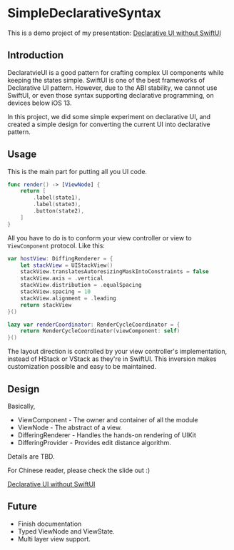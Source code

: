 # SimpleDeclarativeSyntax

This is a demo project of my presentation: [Declarative UI without SwiftUI](https://speakerdeck.com/koromiko/declarative-ui-without-swiftui)


## Introduction

DeclaratvieUI is a good pattern for crafting complex UI components while keeping the states simple. SwiftUI is one of the best frameworks of Declarative UI pattern. However, due to the ABI stability, we cannot use SwiftUI, or even those syntax supporting declarative programming, on devices below iOS 13.

In this project, we did some simple experiment on declarative UI, and created a simple design for converting the current UI into declarative pattern.


## Usage

This is the main part for putting all you UI code.

```swift 
func render() -> [ViewNode] {
    return [
        .label(state1),
        .label(state3),
        .button(state2),
    ]
}
``` 

All you have to do is to conform your view controller or view to `ViewComponent` protocol. Like this:

```swift
var hostView: DiffingRenderer = {
    let stackView = UIStackView()
    stackView.translatesAutoresizingMaskIntoConstraints = false
    stackView.axis = .vertical
    stackView.distribution = .equalSpacing
    stackView.spacing = 10
    stackView.alignment = .leading
    return stackView
}()

lazy var renderCoordinator: RenderCycleCoordinator = {
    return RenderCycleCoordinator(viewComponent: self)
}()
```

The layout direction is controlled by your view controller's implementation, instead of HStack or VStack as they're in SwiftUI. This inversion makes customization possible and easy to be maintained.


## Design

Basically,

* ViewComponent - The owner and container of all the module
* ViewNode - The abstract of a view.  
* DifferingRenderer - Handles the hands-on rendering of UIKit 
* DifferingProvider - Provides edit distance algorithm.


Details are TBD.

For Chinese reader, please check the slide out :) 

[Declarative UI without SwiftUI](https://speakerdeck.com/koromiko/declarative-ui-without-swiftui)

## Future

* Finish documentation
* Typed ViewNode and ViewState.
* Multi layer view support.
